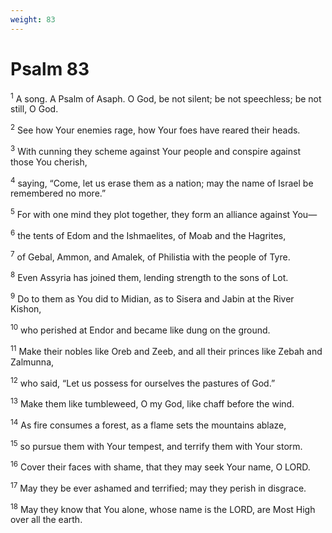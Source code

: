 ```yaml
---
weight: 83
---
```


# Psalm 83

<sup>1</sup> A song. A Psalm of Asaph. O God, be not silent; be not speechless; be not still, O God. 

<sup>2</sup> See how Your enemies rage, how Your foes have reared their heads. 

<sup>3</sup> With cunning they scheme against Your people and conspire against those You cherish, 

<sup>4</sup> saying, “Come, let us erase them as a nation; may the name of Israel be remembered no more.” 

<sup>5</sup> For with one mind they plot together, they form an alliance against You— 

<sup>6</sup> the tents of Edom and the Ishmaelites, of Moab and the Hagrites, 

<sup>7</sup> of Gebal, Ammon, and Amalek, of Philistia with the people of Tyre. 

<sup>8</sup> Even Assyria has joined them, lending strength to the sons of Lot. 

<sup>9</sup> Do to them as You did to Midian, as to Sisera and Jabin at the River Kishon, 

<sup>10</sup> who perished at Endor and became like dung on the ground. 

<sup>11</sup> Make their nobles like Oreb and Zeeb, and all their princes like Zebah and Zalmunna, 

<sup>12</sup> who said, “Let us possess for ourselves the pastures of God.” 

<sup>13</sup> Make them like tumbleweed, O my God, like chaff before the wind. 

<sup>14</sup> As fire consumes a forest, as a flame sets the mountains ablaze, 

<sup>15</sup> so pursue them with Your tempest, and terrify them with Your storm. 

<sup>16</sup> Cover their faces with shame, that they may seek Your name, O LORD. 

<sup>17</sup> May they be ever ashamed and terrified; may they perish in disgrace. 

<sup>18</sup> May they know that You alone, whose name is the LORD, are Most High over all the earth. 


